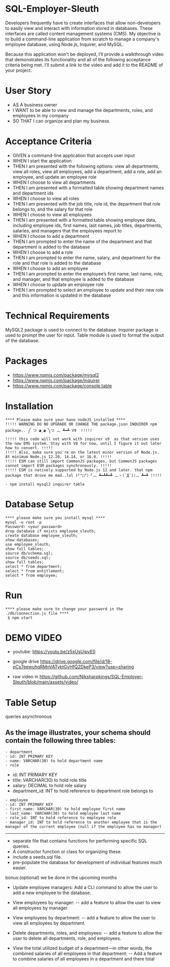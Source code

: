 # SQL-Employer-Sleuth
Developers frequently have to create interfaces that allow non-developers to easily view and interact with information stored in databases.
These interfaces are called content management systems (CMS).
My objective is to build a command-line application from scratch to manage a company's employee database, using Node.js, Inquirer, and MySQL.

Because this application won’t be deployed, I’ll provide a walkthrough video that demonstrates its functionality and all of the following acceptance criteria being met.
I'll submit a link to the video and add it to the README of your project.

# User Story
- AS A business owner
- I WANT to be able to view and manage the departments, roles, and employees in my company
- SO THAT I can organize and plan my business

# Acceptance Criteria
- GIVEN a command-line application that accepts user input
- WHEN I start the application
- THEN I am presented with the following options: view all departments, view all roles, view all employees, add a department, add a role, add an employee, and update an employee role
- WHEN I choose to view all departments
- THEN I am presented with a formatted table showing department names and department ids
- WHEN I choose to view all roles
- THEN I am presented with the job title, role id, the department that role belongs to, and the salary for that role
- WHEN I choose to view all employees
- THEN I am presented with a formatted table showing employee data, including employee ids, first names, last names, job titles, departments, salaries, and managers that the employees report to
- WHEN I choose to add a department
- THEN I am prompted to enter the name of the department and that department is added to the database
- WHEN I choose to add a role
- THEN I am prompted to enter the name, salary, and department for the role and that role is added to the database
- WHEN I choose to add an employee
- THEN I am prompted to enter the employee’s first name, last name, role, and manager, and that employee is added to the database
- WHEN I choose to update an employee role
- THEN I am prompted to select an employee to update and their new role and this information is updated in the database

# Technical Requirements
MySQL2 package is used to connect to the database.
Inquirer package is used to prompt the user for input.
Table module is used to format the output of the database.

# Packages

- https://www.npmjs.com/package/mysql2
- https://www.npmjs.com/package/inquirer
- https://www.npmjs.com/package/console.table

# Installation
~~~~~~~~~~
**** Please make sure your have nodeJS installed ****
!!!!! WARNING DO NO UPGRADE OR CHANGE THE package.json INQUIRER npm package.. ༼ つ ◕_◕ ༽つ ︵ ┻━┻ V9  !!!!!
!!!!! this code will not work with inquirer v9  as that version uses the new EMS system. Stay with V8 for now, until I figure it out later how to convert. !!!!!
!!!!! Also, make sure you're on the latest minor version of Node.js. At minimum Node.js 12.20, 14.14, or 16.0. !!!!!
!!!!! ESM can still import CommonJS packages, but CommonJS packages cannot import ESM packages synchronously. !!!!!
!!!!! ESM is natively supported by Node.js 12 and later. that npm package that drove me mad..lol (╯°□°）╯︵ ┻━┻┻━┻ ︵ヽ(`Д´)ﾉ︵ ┻━┻ !!!!!

- npm install mysql2 inquirer table
~~~~~~~~~~


# Database Setup
~~~~~~~~~~
**** please make sure you install mysql **** 
mysql -u root -p
Password: <your password>
drop database if exists employee_sleuth;
create database employee_sleuth;
show databases;
use employee_sleuth;
show full tables;
source db/schema.sql;
source db/seeds.sql;
show full tables;
select * from department;
select * from entitlement;
select * from employee;
~~~~~~~~~~

# Run
~~~~~~~~~
**** please make sure to change your password in the ./db/connection.js file ****
 $ npm start
~~~~~~~~~

# DEMO VIDEO
- youtube:
https://youtu.be/z5xUsUipvE0

- google drive
https://drive.google.com/file/d/18-pCs7eewuhqRMnVATyktGvHfQ2DkeP3/view?usp=sharing
- raw video in https://github.com/Niksharpkings/SQL-Employer-Sleuth/blob/main/assets/video/
# Table Setup
queries asynchronous

As the image illustrates, your schema should contain the following three tables:
--------------------------------
~~~~~~~~~
- department
- id: INT PRIMARY KEY
- name: VARCHAR(30) to hold department name 
- role
~~~~~~~~~
- id: INT PRIMARY KEY
- title: VARCHAR(30) to hold role title
- salary: DECIMAL to hold role salary
- department_id: INT to hold reference to department role belongs to
~~~~~~~~~
- employee
- id: INT PRIMARY KEY
- first_name: VARCHAR(30) to hold employee first name
- last_name: VARCHAR(30) to hold employee last name
- role_id: INT to hold reference to employee role
- manager_id: INT to hold reference to another employee that is the manager of the current employee (null if the employee has no manager)
~~~~~~~~~~

--------------------------------

- separate file that contains functions for performing specific SQL queries. 
- A constructor function or class for organizing these. 
- include a seeds.sql file.
- pre-populate the database for development of individual features much easier.

bonus:(optional) we be done in the upcoming months

- Update employee managers: Add a CLI command to allow the user to add a new employee to the database.

- View employees by manager:
-- add a feature to allow the user to view all employees by manager.

- View employees by department:
-- add a feature to allow the user to view all employees by department.

- Delete departments, roles, and employees: 
-- add a feature to allow the user to delete all departments, role, and employees.

- View the total utilized budget of a department—in other words, the combined salaries of all employees in that department:
-- Add a feature to combine salaries of all employees in a department and there total
